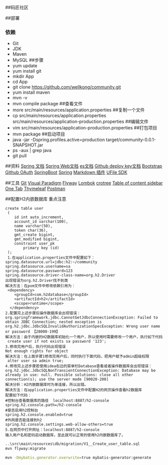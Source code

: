 ##码匠社区

##部署
### 依赖
- Git
- JDK
- Maven
- MySQL
##步骤
- yum update
- yum install git
- mkdir App
- cd App
- git clone https://github.com/wellkong/community.git
- yum install maven
- mvn -v
- mvn compile package
##查看文件
- more src/main/resources/application.properties
##复制一个文件
- cp src/main/resources/application.properties src/main/resources/application-production.properties
##编辑文件
- vim src/main/resources/application-production.properties
##打包项目
- mvn package
##启动项目
- java -jar -Dspring.profiles.active=production target/community-0.0.1-SNAPSHOT.jar
- ps -aux | grep java
- git pull

##资料
[Spring 文档](https://spring.io/guides)
[Spring Web文档](https://spring.io/guides/gs/serving-web-content/)
[es文档](https://elasticsearch.cn/explore)
[Github deploy key文档](https://developer.github.com/v3/guides/managing-deploy-keys/#deploy-kys)
[Bootstrap](https://v3.bootcss.com/getting-started/)
[Github OAuth](https://developer.github.com/apps/building-oauth-apps/creating-an-oauth-app/)
[SpringBoot](https://docs.spring.io/spring-boot/docs/)
[Spring](https://docs.spring.io/spring/docs/5.2.4.RELEASE/spring-framework-reference/web.html#mvc-handlermapping-interceptor)
[Markdown 插件](http://editor.md.ipandao.com/)
[UFile SDK](https://github.com/ucloud/ufile-sdk-java)

##工具
[Git](https://git-scm.com/download)
[Visual Paradigm](https://www.visual-paradigm.com)
[Flyway](https://flywaydb.org/getstarted/firststeps/maven)
[Lombok](https://www.projectlombok.org)
[crotree](https://www.octotree.io)
[Table of content sidebar](https://chrome.google.com/webstore/detail/table-of-contents-sidebar/ohohkfheange)
[One Tab](https://chrme.google.com/webstore/detail/chphlpgkbolifaimnlloiipkdnihall)
[Thymeleaf](https://www.thymeleaf.org/doc/tutorials/3.0/usingthymeleaf.html#setting-attribute-values)
[Postman](https://chrome.google.com/webstore/detail/coohjcphdfgbiolnekdpbcijmhambjff)

##配置H2内嵌数据库 重点注意
```
create table user
 (
 	id int auto_increment,
 	account_id varchar(100),
 	name varchar(50),
 	token char(36),
 	gmt_create bigint,
 	gmt_modified bigint,
 	constraint user_pk
 		primary key (id)
 );
 1.在application.properties文件中配置如下：
spring.datasource.url=jdbc:h2:~/community
spring.datasource.username=sa
spring.datasource.password=123
spring.datasource.driver-class-name=org.h2.Driver
出现错误为org.h2.Driver找不到类
解决方法：在pom文件中修改依赖引用为：
 <dependency>
    <groupId>com.h2database</groupId>
    <artifactId>h2</artifactId>
    <scope>runtime</scope>
  </dependency>
2.配置完上述步骤后操作数据库会出现错误：
org.springframework.jdbc.CannotGetJdbcConnectionException: Failed to obtain JDBC Connection; nested exception is org.h2.jdbc.JdbcSQLInvalidAuthorizationSpecException: Wrong user name or password 【28000-199】
解决方法：由于内嵌的H2数据库初始化一个用户，所以使用时需要修改一个用户，执行如下代码
 create user if not exists sa password '123';
3.修改完用户后，执行代码出现错误
Not enough rights for object
解决方法：在上面步骤1修改完用户后，同时执行下面代码，把用户赋予admin超级权限
 alter user sa admin true;
4.修改完上述步骤若使用idea右边的菜单栏Database查看或者操作数据库会出现错误：
org.h2.jdbc.JdbcSQLNonTransientConnectionException: Database may be already in use: null. Possible solutions: close all other connection(s); use the server mode [90020-200]
解决分析：H2内嵌数据库时为单连接，所以出错。
解决方法：在application.properties文件中配置H2的网页操作查看h2数据库
配置如下代码：
#控制台查看数据库的路径  localhost:8887/h2-console
spring.h2.console.path=/h2-console
#是否启用h2控制台
spring.h2.console.enabled=true
#外网是否能连接到h2
spring.h2.console.settings.web-allow-others=true
5.在网页中打开网址：localhost:8887/h2-console
输入用户名和密码启动数据库，至此就可以正常的使用h2内嵌数据库了。
```
```bash
..\src\main\resources\db/migration/V1__Create_user_table.sql
mvn flyway:migrate

mvn -Dmybatis.generator.overwrite=true mybatis-generator:generate
```
